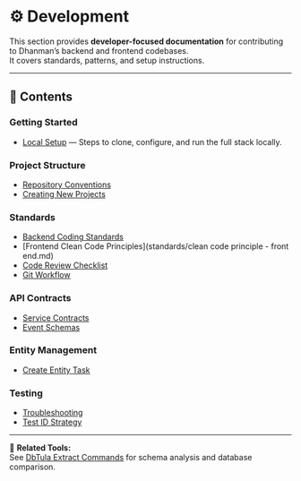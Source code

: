 ﻿# ⚙️ Development

This section provides **developer-focused documentation** for contributing to Dhanman’s backend and frontend codebases.  
It covers standards, patterns, and setup instructions.

---

## 📘 Contents

### **Getting Started**
- [Local Setup](getting-started.md) — Steps to clone, configure, and run the full stack locally.

### **Project Structure**
- [Repository Conventions](project-structure/repository-conventions.md)
- [Creating New Projects](project-structure/create-new-project.md)

### **Standards**
- [Backend Coding Standards](standards/coding-standards-backend.md)
- [Frontend Clean Code Principles](standards/clean code principle - front end.md)
- [Code Review Checklist](standards/code-review-checklist.md)
- [Git Workflow](standards/git-workflow.md)

### **API Contracts**
- [Service Contracts](api-internal/service-contracts.md)
- [Event Schemas](api-internal/event-schemas.md)

### **Entity Management**
- [Create Entity Task](entity-management/create-entity-task.md)

### **Testing**
- [Troubleshooting](testing/troubleshooting.md)
- [Test ID Strategy](testing/testid-strategy.md)

---

🧩 **Related Tools:**  
See [DbTula Extract Commands](DbTula-Extract-Commands.md) for schema analysis and database comparison.
